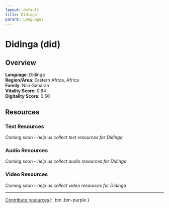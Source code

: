 ```yaml
---
layout: default
title: Didinga
parent: Languages
---
```


# Didinga (did)

## Overview

**Language**: Didinga  
**Region/Area**: Eastern Africa, Africa  
**Family**: Nilo-Saharan  
**Vitality Score**: 0.84  
**Digitality Score**: 0.50  

## Resources

### Text Resources
*Coming soon - help us collect text resources for Didinga*

### Audio Resources
*Coming soon - help us collect audio resources for Didinga*

### Video Resources
*Coming soon - help us collect video resources for Didinga*

---

[Contribute resources](https://fairtrain.github.io/){: .btn .btn-purple }

